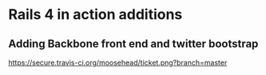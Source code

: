 # Rails 4 in action additions
## Adding Backbone front end and twitter bootstrap

https://secure.travis-ci.org/moosehead/ticket.png?branch=master
